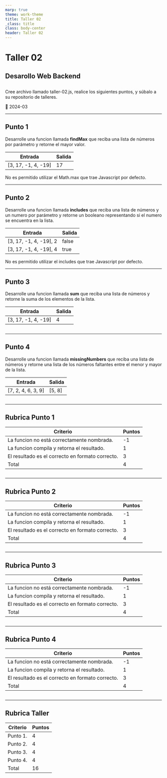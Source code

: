 ```yaml
---
marp: true
theme: work-theme
title: Taller 02
_class: title
class: body-center
header: Taller 02
---
```


<style>
    p:nth-child(5) {
        text-align: center;
        font-size: 0.8rem;
        color: rgba(var(--text-color), 0.6);
    }
</style>

# Taller 02

## Desarollo Web Backend

##

Cree archivo llamado taller-02.js, realice los siguientes puntos, y súbalo a su repositorio de talleres.

:pencil: 2024-03

---

## Punto 1

Desarrolle una funcion llamada **findMax** que reciba una lista de números por parámetro y retorne el mayor valor.

| Entrada             | Salida |
| ------------------- | ------ |
| [3, 17, -1, 4, -19] | 17     |

No es permitido utilizar el Math.max que trae Javascript por defecto.

---

## Punto 2

Desarrolle una funcion llamada **includes** que reciba una lista de números y un numero por parámetro y retorne un booleano representando si el numero se encuentra en la lista.

| Entrada                | Salida |
| ---------------------- | ------ |
| [3, 17, -1, 4, -19], 2 | false  |
| [3, 17, -1, 4, -19], 4 | true   |

No es permitido utilizar el includes que trae Javascript por defecto.

---

## Punto 3

Desarrolle una funcion llamada **sum** que reciba una lista de números y retorne la suma de los elementos de la lista.

| Entrada             | Salida |
| ------------------- | ------ |
| [3, 17, -1, 4, -19] | 4      |

##

---

## Punto 4

Desarrolle una funcion llamada **missingNumbers** que reciba una lista de números y retorne una lista de los números faltantes entre el menor y mayor de la lista.

| Entrada            | Salida |
| ------------------ | ------ |
| [7, 2, 4, 6, 3, 9] | [5, 8] |

##

---

## Rubrica Punto 1

| Criterio                                         | Puntos |
| ------------------------------------------------ | ------ |
| La funcion no está correctamente nombrada.       | -1     |
| La funcion compila y retorna el resultado.       | 1      |
| El resultado es el correcto en formato correcto. | 3      |
| Total                                            | 4      |

##

---

## Rubrica Punto 2

| Criterio                                         | Puntos |
| ------------------------------------------------ | ------ |
| La funcion no está correctamente nombrada.       | -1     |
| La funcion compila y retorna el resultado.       | 1      |
| El resultado es el correcto en formato correcto. | 3      |
| Total                                            | 4      |

##

---

## Rubrica Punto 3

| Criterio                                         | Puntos |
| ------------------------------------------------ | ------ |
| La funcion no está correctamente nombrada.       | -1     |
| La funcion compila y retorna el resultado.       | 1      |
| El resultado es el correcto en formato correcto. | 3      |
| Total                                            | 4      |

##

---

## Rubrica Punto 4

| Criterio                                         | Puntos |
| ------------------------------------------------ | ------ |
| La funcion no está correctamente nombrada.       | -1     |
| La funcion compila y retorna el resultado.       | 1      |
| El resultado es el correcto en formato correcto. | 3      |
| Total                                            | 4      |

##

---

## Rubrica Taller

| Criterio | Puntos |
| -------- | ------ |
| Punto 1. | 4      |
| Punto 2. | 4      |
| Punto 3. | 4      |
| Punto 4. | 4      |
| Total    | 16     |

##
